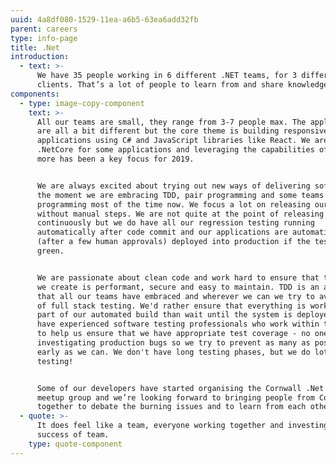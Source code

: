```yaml
---
uuid: 4a8df080-1529-11ea-a6b5-63ea6add32fb
parent: careers
type: info-page
title: .Net
introduction:
  - text: >-
      We have 35 people working in 6 different .NET teams, for 3 different
      clients. That’s a lot of people to learn from and share knowledge with.
components:
  - type: image-copy-component
    text: >-
      All our teams are small, they range from 3-7 people max. The applications
      are all a bit different but the core theme is building responsive web
      applications using C# and JavaScript libraries like React. We are using
      .NetCore for some applications and leveraging the capabilities of Azure
      more has been a key focus for 2019.


      We are always excited about trying out new ways of delivering software. At
      the moment we are embracing TDD, pair programming and some teams are mob
      programming most of the time now. We focus a lot on releasing our software
      without manual steps. We are not quite at the point of releasing
      continuously but we do have all our regression testing running
      automatically after code commit and our applications are automatically
      (after a few human approvals) deployed into production if the tests are
      green.


      We are passionate about clean code and work hard to ensure that the code
      we create is performant, secure and easy to maintain. TDD is an approach
      that all our teams have embraced and wherever we can we try to avoid lots
      of full stack testing. We'd rather ensure that everything is working as
      part of our automated build than wait until the system is deployed. We
      have experienced software testing professionals who work within the teams
      to help us ensure that we have appropriate test coverage - no one likes
      investigating production bugs so we try to prevent as many as possible as
      early as we can. We don't have long testing phases, but we do lots of
      testing!


      Some of our developers have started organising the Cornwall .Net Developer
      meetup group and we’re looking forward to bringing people from Cornwall
      together to debate the burning issues and to learn from each other.
  - quote: >-
      It does feel like a team, everyone working together and investing in
      success of team.
    type: quote-component
---
```


